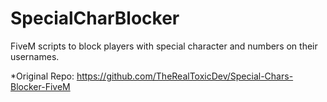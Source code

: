 # SpecialCharBlocker
FiveM scripts to block players with special character and numbers on their usernames.

*Original Repo: https://github.com/TheRealToxicDev/Special-Chars-Blocker-FiveM

